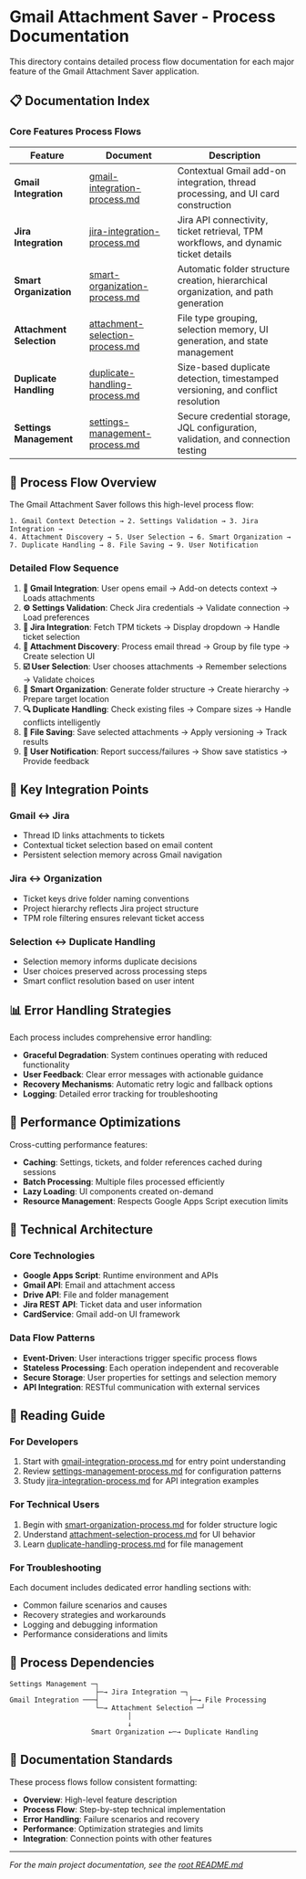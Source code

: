 # Gmail Attachment Saver - Process Documentation

This directory contains detailed process flow documentation for each major feature of the Gmail Attachment Saver application.

## 📋 Documentation Index

### Core Features Process Flows

| Feature | Document | Description |
|---------|----------|-------------|
| **Gmail Integration** | [gmail-integration-process.md](gmail-integration-process.md) | Contextual Gmail add-on integration, thread processing, and UI card construction |
| **Jira Integration** | [jira-integration-process.md](jira-integration-process.md) | Jira API connectivity, ticket retrieval, TPM workflows, and dynamic ticket details |
| **Smart Organization** | [smart-organization-process.md](smart-organization-process.md) | Automatic folder structure creation, hierarchical organization, and path generation |
| **Attachment Selection** | [attachment-selection-process.md](attachment-selection-process.md) | File type grouping, selection memory, UI generation, and state management |
| **Duplicate Handling** | [duplicate-handling-process.md](duplicate-handling-process.md) | Size-based duplicate detection, timestamped versioning, and conflict resolution |
| **Settings Management** | [settings-management-process.md](settings-management-process.md) | Secure credential storage, JQL configuration, validation, and connection testing |

## 🔄 Process Flow Overview

The Gmail Attachment Saver follows this high-level process flow:

```
1. Gmail Context Detection → 2. Settings Validation → 3. Jira Integration → 
4. Attachment Discovery → 5. User Selection → 6. Smart Organization → 
7. Duplicate Handling → 8. File Saving → 9. User Notification
```

### Detailed Flow Sequence

1. **📧 Gmail Integration**: User opens email → Add-on detects context → Loads attachments
2. **⚙️ Settings Validation**: Check Jira credentials → Validate connection → Load preferences  
3. **🎫 Jira Integration**: Fetch TPM tickets → Display dropdown → Handle ticket selection
4. **📎 Attachment Discovery**: Process email thread → Group by file type → Create selection UI
5. **☑️ User Selection**: User chooses attachments → Remember selections → Validate choices
6. **📁 Smart Organization**: Generate folder structure → Create hierarchy → Prepare target location
7. **🔍 Duplicate Handling**: Check existing files → Compare sizes → Handle conflicts intelligently
8. **💾 File Saving**: Save selected attachments → Apply versioning → Track results
9. **📢 User Notification**: Report success/failures → Show save statistics → Provide feedback

## 🎯 Key Integration Points

### Gmail ↔ Jira
- Thread ID links attachments to tickets
- Contextual ticket selection based on email content
- Persistent selection memory across Gmail navigation

### Jira ↔ Organization
- Ticket keys drive folder naming conventions
- Project hierarchy reflects Jira project structure
- TPM role filtering ensures relevant ticket access

### Selection ↔ Duplicate Handling
- Selection memory informs duplicate decisions
- User choices preserved across processing steps
- Smart conflict resolution based on user intent

## 📊 Error Handling Strategies

Each process includes comprehensive error handling:

- **Graceful Degradation**: System continues operating with reduced functionality
- **User Feedback**: Clear error messages with actionable guidance
- **Recovery Mechanisms**: Automatic retry logic and fallback options
- **Logging**: Detailed error tracking for troubleshooting

## 🚀 Performance Optimizations

Cross-cutting performance features:

- **Caching**: Settings, tickets, and folder references cached during sessions
- **Batch Processing**: Multiple files processed efficiently  
- **Lazy Loading**: UI components created on-demand
- **Resource Management**: Respects Google Apps Script execution limits

## 🔧 Technical Architecture

### Core Technologies
- **Google Apps Script**: Runtime environment and APIs
- **Gmail API**: Email and attachment access
- **Drive API**: File and folder management  
- **Jira REST API**: Ticket data and user information
- **CardService**: Gmail add-on UI framework

### Data Flow Patterns
- **Event-Driven**: User interactions trigger specific process flows
- **Stateless Processing**: Each operation independent and recoverable
- **Secure Storage**: User properties for settings and selection memory
- **API Integration**: RESTful communication with external services

## 📖 Reading Guide

### For Developers
1. Start with [gmail-integration-process.md](gmail-integration-process.md) for entry point understanding
2. Review [settings-management-process.md](settings-management-process.md) for configuration patterns
3. Study [jira-integration-process.md](jira-integration-process.md) for API integration examples

### For Technical Users
1. Begin with [smart-organization-process.md](smart-organization-process.md) for folder structure logic
2. Understand [attachment-selection-process.md](attachment-selection-process.md) for UI behavior
3. Learn [duplicate-handling-process.md](duplicate-handling-process.md) for file management

### For Troubleshooting
Each document includes dedicated error handling sections with:
- Common failure scenarios and causes
- Recovery strategies and workarounds  
- Logging and debugging information
- Performance considerations and limits

## 🔄 Process Dependencies

```
Settings Management ─┐
                     ├─→ Jira Integration ─┐
Gmail Integration ───┤                      ├─→ File Processing
                     └─→ Attachment Selection ─┘
                             │
                             ↓
                    Smart Organization ←─→ Duplicate Handling
```

## 📝 Documentation Standards

These process flows follow consistent formatting:
- **Overview**: High-level feature description
- **Process Flow**: Step-by-step technical implementation
- **Error Handling**: Failure scenarios and recovery
- **Performance**: Optimization strategies and limits
- **Integration**: Connection points with other features

---

*For the main project documentation, see the [root README.md](../README.md)*
